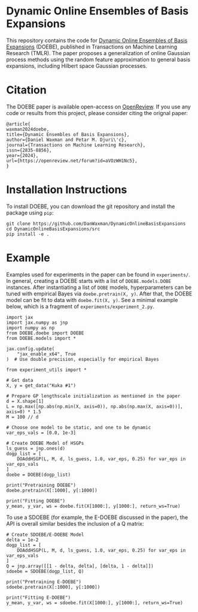 # Dynamic Online Ensembles of Basis Expansions
This repository contains the code for [Dynamic Online Ensembles of Basis Expansions](https://openreview.net/forum?id=aVOzWH1Nc5) (DOEBE), published in Transactions on Machine Learning Research (TMLR). The paper proposes a generalization of online Gaussian process methods using the random feature approximation to general basis expansions, including Hilbert space Gaussian processes. 

# Citation
The DOEBE paper is available open-access on [OpenReview](https://openreview.net/forum?id=aVOzWH1Nc5). If you use any code or results from this project, please consider citing the orignal paper:

```
@article{
waxman2024doebe,
title={Dynamic Ensembles of Basis Expansions},
author={Daniel Waxman and Petar M. Djuri\'c},
journal={Transactions on Machine Learning Research},
issn={2835-8856},
year={2024},
url={https://openreview.net/forum?id=aVOzWH1Nc5},
}
```

# Installation Instructions 

To install DOEBE, you can download the git repository and install the package using `pip`:

```
git clone https://github.com/DanWaxman/DynamicOnlineBasisExpansions
cd DynamicOnlineBasisExpansions/src
pip install -e .
```

# Example

Examples used for experiments in the paper can be found in `experiments/`. In general, creating a DOEBE starts with a list of `DOEBE.models.DOBE` instances. After instantiating a list of `DOBE` models, hyperparameters can be tuned with empirical Bayes via `doebe.pretrain(X, y)`. After that, the DOEBE model can be fit to data with `doebe.fit(X, y)`. See a minimal example below, which is a fragment of `experiments/experiment_2.py`.

```
import jax
import jax.numpy as jnp
import numpy as np
from DOEBE.doebe import DOEBE
from DOEBE.models import *

jax.config.update(
    "jax_enable_x64", True
)  # Use double precision, especially for empirical Bayes

from experiment_utils import *

# Get data
X, y = get_data("Kuka #1")

# Prepare GP lengthscale initialization as mentioned in the paper
d = X.shape[1]
L = np.max([np.abs(np.min(X, axis=0)), np.abs(np.max(X, axis=0))], axis=0) * 1.5
M = 100 // d

# Choose one model to be static, and one to be dynamic
var_eps_vals = [0.0, 1e-3]

# Create DOEBE Model of HSGPs
ls_guess = jnp.ones(d)
dogp_list = [
    DOAddHSGP(L, M, d, ls_guess, 1.0, var_eps, 0.25) for var_eps in var_eps_vals
]
doebe = DOEBE(dogp_list)

print("Pretraining DOEBE")
doebe.pretrain(X[:1000], y[:1000])

print("Fitting DOEBE")
y_mean, y_var, ws = doebe.fit(X[1000:], y[1000:], return_ws=True)

```

To use a SDOEBE (for example, the E-DOEBE discussed in the paper), the API is overall similar besides the inclusion of a Q matrix:
```
# Create SDOEBE/E-DOEBE Model
delta = 1e-2
dogp_list = [
    DOAddHSGP(L, M, d, ls_guess, 1.0, var_eps, 0.25) for var_eps in var_eps_vals
]
Q = jnp.array([[1 - delta, delta], [delta, 1 - delta]])
sdoebe = SDOEBE(dogp_list, Q)

print("Pretraining E-DOEBE")
sdoebe.pretrain(X[:1000], y[:1000])

print("Fitting E-DOEBE")
y_mean, y_var, ws = sdoebe.fit(X[1000:], y[1000:], return_ws=True)
``` 
